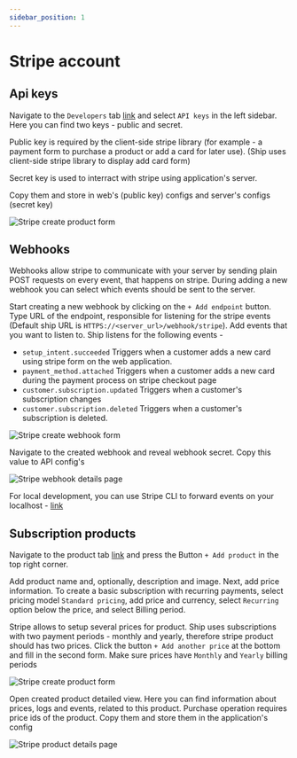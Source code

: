 ```yaml
---
sidebar_position: 1
---
```


# Stripe account

## Api keys

Navigate to the `Developers` tab [link](https://dashboard.stripe.com/test/developers) and select `API keys` in the left sidebar.
Here you can find two keys - public and secret.

Public key is required by the client-side stripe library (for example - a payment form to purchase a product or add a card for later use).
(Ship uses client-side stripe library to display add card form)

Secret key is used to interract with stripe using application's server.

Copy them and store in web's (public key) configs and server's configs (secret key)

![Stripe create product form](/img/web/stripe/stripe-api-keys.png)

## Webhooks

Webhooks allow stripe to communicate with your server by sending plain POST requests on every event, that happens on stripe. During adding a new webhook you can select which events should be sent to the server.

Start creating a new webhook by clicking on the `+ Add endpoint` button.
Type URL of the endpoint, responsible for listening for the stripe events (Default ship URL is `HTTPS://<server_url>/webhook/stripe`).
Add events that you want to listen to. Ship listens for the following events -
- `setup_intent.succeeded`
  Triggers when a customer adds a new card using stripe form on the web application.
- `payment_method.attached`
  Triggers when a customer adds a new card during the payment process on stripe checkout page
- `customer.subscription.updated`
  Triggers when a customer's subscription changes
- `customer.subscription.deleted`
  Triggers when a customer's subscription is deleted.

![Stripe create webhook form](/img/web/stripe/stripe-webhook-create.png)

Navigate to the created webhook and reveal webhook secret. Copy this value to API config's

![Stripe webhook details page](/img/web/stripe/stripe-webhook-key.png)

For local development, you can use Stripe CLI to forward events on your localhost - [link](https://stripe.com/docs/stripe-cli)

## Subscription products

Navigate to the product tab [link](https://dashboard.stripe.com/test/products) and press the Button `+ Add product` in the top right corner.

Add product name and, optionally, description and image.
Next, add price information. To create a basic subscription with recurring payments, select pricing model `Standard pricing`, add price and currency, select `Recurring` option below the price, and select Billing period.

Stripe allows to setup several prices for product. Ship uses subscriptions with two payment periods - monthly and yearly, therefore stripe product should has two prices. Click the button `+ Add another price` at the bottom and fill in the second form. Make sure prices have `Monthly` and `Yearly` billing periods

![Stripe create product form](/img/web/stripe/stripe-product-create.png)

Open created product detailed view. Here you can find information about prices, logs and events, related to this product.
Purchase operation requires price ids of the product. Copy them and store them in the application's config

![Stripe product details page](/img/web/stripe/stripe-product-details.png)
